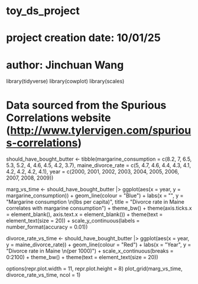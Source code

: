 # toy_ds_project
# project creation date: 10/01/25
# author: Jinchuan Wang

library(tidyverse)
library(cowplot)
library(scales)

# Data sourced from the Spurious Correlations website (http://www.tylervigen.com/spurious-correlations)
should_have_bought_butter <- tibble(margarine_consumption = c(8.2, 7, 6.5, 5.3, 5.2,
                                                             4, 4.6, 4.5, 4.2, 3.7),
                                   maine_divorce_rate = c(5, 4.7, 4.6, 4.4, 4.3,
                                                         4.1, 4.2, 4.2, 4.2, 4.1),
                                   year = c(2000, 2001, 2002, 2003, 2004,
                                           2005, 2006, 2007, 2008, 2009))

marg_vs_time <- should_have_bought_butter |> 
    ggplot(aes(x = year, y = margarine_consumption)) +
        geom_line(colour = "Blue") + 
        labs(x = "", y = "Margarine consumption \n(lbs per capita)", 
             title = "Divorce rate in Maine correlates with margarine consumption") +
        theme_bw() +
        theme(axis.ticks.x = element_blank(),
        axis.text.x = element_blank()) +
        theme(text = element_text(size = 20)) +
        scale_y_continuous(labels = number_format(accuracy = 0.01))


divorce_rate_vs_time <- should_have_bought_butter |> 
    ggplot(aes(x = year, y = maine_divorce_rate)) +
        geom_line(colour = "Red") + 
        labs(x = "Year", y = "Divorce rate in Maine \n(per 1000)") +
        scale_x_continuous(breaks = 0:2100) +
        theme_bw() +
        theme(text = element_text(size = 20)) 

options(repr.plot.width = 11, repr.plot.height = 8)
plot_grid(marg_vs_time, divorce_rate_vs_time, ncol = 1)